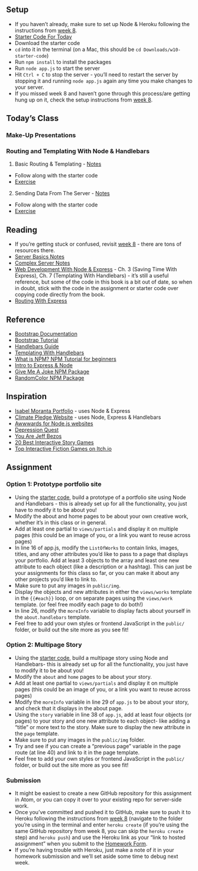 ## Setup

- If you haven’t already, make sure to set up Node & Heroku following the instructions from [week 8](../week8/).
- [Starter Code For Today](https://drive.google.com/file/d/1aKBWAuHGvv7TdECbt9vtgFe1Fp7XQ0eo/view?usp=sharing)
- Download the starter code
- `cd` into it in the terminal (on a Mac, this should be `cd Downloads/w10-starter-code`)
- Run `npm install` to install the packages
- Run `node app.js` to start the server
- Hit `Ctrl + C` to stop the server - you’ll need to restart the server by stopping it and running `node app.js` again any time you make changes to your server.
- If you missed week 8 and haven’t gone through this process/are getting hung up on it, check the setup instructions from [week 8](../week8).

## Today’s Class

### Make-Up Presentations

### Routing and Templating With Node & Handlebars

1. Basic Routing & Templating - [Notes](notes-basic.md)
  - Follow along with the starter code
  - [Exercise](exercise-1.md)
2. Sending Data From The Server - [Notes](notes-server.md)
  - Follow along with the starter code
  - [Exercise](exercise-2.md)

## Reading
- If you’re getting stuck or confused, revisit [week 8](../week8/) - there are tons of resources there.
- [Server Basics Notes](notes-basic.md)
- [Complex Server Notes](notes-server.md)
- [Web Development With Node & Express](https://drive.google.com/file/d/1ip-1kA9k3VzpIOL0gczB09umHAgw_r5a/view?usp=sharing) - Ch. 3 (Saving Time With Express), Ch. 7 (Templating With Handlebars) - it’s still a useful reference, but some of the code in this book is a bit out of date, so when in doubt, stick with the code in the assignment or starter code over copying code directly from the book.
- [Routing With Express](https://expressjs.com/en/guide/routing.html)

## Reference
- [Bootstrap Documentation](https://getbootstrap.com/docs/3.4/css/#overview)
- [Bootstrap Tutorial](https://www.w3schools.com/bootstrap/default.asp)
- [Handlebars Guide](https://handlebarsjs.com/guide/)
- [Templating With Handlebars](https://css-tricks.com/lodge/learn-jquery/23-templating-handlebars/)
- [What is NPM? NPM Tutorial for beginners](https://www.freecodecamp.org/news/what-is-npm-a-node-package-manager-tutorial-for-beginners/)
- [Intro to Express & Node](https://developer.mozilla.org/en-US/docs/Learn/Server-side/Express_Nodejs/Introduction)
- [Give Me A Joke NPM Package](https://www.npmjs.com/package/give-me-a-joke)
- [RandomColor NPM Package](https://www.npmjs.com/package/randomcolor)

## Inspiration
- [Isabel Moranta Portfolio](https://isabelmoranta.com/) - uses Node & Express
- [Climate Pledge Website](https://www.theclimatepledge.com/) - uses Node, Express & Handlebars
- [Awwwards for Node.js websites](https://www.awwwards.com/websites/node-js/)
- [Depression Quest](http://www.depressionquest.com/dqfinal.html)
- [You Are Jeff Bezos](https://direkris.itch.io/you-are-jeff-bezos)
- [20 Best Interactive Story Games](https://www.pcmag.com/picks/the-20-best-interactive-story-games)
- [Top Interactive Fiction Games on Itch.io](https://itch.io/games/html5/tag-interactive-fiction)

## Assignment

### Option 1: Prototype portfolio site

- Using the [starter code](https://drive.google.com/file/d/17iu29C0HHS05ZSJ_BelyLZ9SLEHM8RBx/view?usp=sharing), build a prototype of a portfolio site using Node and Handlebars - this is already set up for all the functionality, you just have to modify it to be about you!
- Modify the about and home pages to be about your own creative work, whether it’s in this class or in general.
- Add at least one partial to `views/partials` and display it on multiple pages (this could be an image of you, or a link you want to reuse across pages)
- In line 16 of app.js, modify the `ListOfWorks` to contain links, images, titles, and any other attributes you’d like to pass to a page that displays your portfolio. Add at least 3 objects to the array and least one new attribute to each object (like a description or a hashtag). This can just be your assignments for this class so far, or you can make it about any other projects you’d like to link to.
- Make sure to put any images in `public/img`.
- Display the objects and new attributes in either the `views/works` template in the `{{#each}}` loop, or on separate pages using the `views/work` template. (or feel free modify each page to do both!)
- In line 26, modify the `moreInfo` variable to display facts about yourself in the `about.handlebars` template.
- Feel free to add your own styles or frontend JavaScript in the `public/` folder, or build out the site more as you see fit!

### Option 2: Multipage Story

- Using the [starter code](https://drive.google.com/file/d/1089dew0OMGUwgSZvjq0X_yOzUfKIX80y/view?usp=sharing), build a multipage story using Node and Handlebars- this is already set up for all the functionality, you just have to modify it to be about you!
- Modify the `about` and `home` pages to be about your story.
- Add at least one partial to `views/partials` and display it on multiple pages (this could be an image of you, or a link you want to reuse across pages)
- Modify the `moreInfo` variable in line 29 of `app.js` to be about your story, and check that it displays in the about page.
- Using the `story` variable in line 38 of `app.js`, add at least four objects (or pages) to your story and one new attribute to each object- like adding a “title” or more text to the story. Make sure to display the new attribute in the `page` template.
- Make sure to put any images in the `public/img` folder.
- Try and see if you can create a “previous page” variable in the page route (at line 40) and link to it in the page template.
- Feel free to add your own styles or frontend JavaScript in the `public/` folder, or build out the site more as you see fit!

### Submission

- It might be easiest to create a new GitHub repository for this assignment in Atom, or you can copy it over to your existing repo for server-side work. 
- Once you’ve committed and pushed it to GitHub, make sure to push it to Heroku following the instructions from [week 8](../week8) (navigate to the folder you’re using in the terminal and enter `heroku create` (if you’re using the same GitHub repository from week 8, you can skip the `heroku create` step) and `heroku push`) and use the Heroku link as your “link to hosted assignment” when you submit to the [Homework Form](https://forms.gle/DMcG64NvRdbSjsq57).
- If you’re having trouble with Heroku, just make a note of it in your homework submission and we’ll set aside some time to debug next week.
